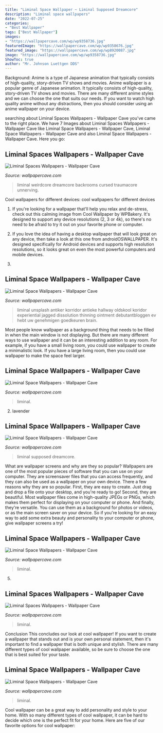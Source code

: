 ```yaml
---
title: "Liminal Space Wallpaper ~ Liminal Supposed Dreamcore"
description: "Liminal space wallpapers"
date: "2022-07-25"
categories:
- "Best Wallpaper"
tags: ["Best Wallpaper"]
images:
- "https://wallpapercave.com/wp/wp9358736.jpg"
featuredImage: "https://wallpapercave.com/wp/wp9358676.jpg"
featured_image: "https://wallpapercave.com/wp/wp8920087.jpg"
image: "https://wallpapercave.com/wp/wp9358736.jpg"
ShowToc: true
author: "Mr. Johnson Luettgen DDS"
---
```



Background: Anime is a type of Japanese animation that typically consists of high-quality, story-driven TV shows and movies.
Anime wallpaper is a popular genre of Japanese animation. It typically consists of high-quality, story-driven TV shows and movies. There are many different anime styles and we can choose the one that suits our needs. If you want to watch high quality anime without any distractions, then you should consider using an anime wallpaper on your device.

	

		
searching about Liminal Spaces Wallpapers - Wallpaper Cave you've came to the right place. We have 7 Images about Liminal Spaces Wallpapers - Wallpaper Cave like Liminal Space Wallpapers - Wallpaper Cave, Liminal Space Wallpapers - Wallpaper Cave and also Liminal Space Wallpapers - Wallpaper Cave. Here you go:
		
    
## Liminal Spaces Wallpapers - Wallpaper Cave

<img loading=lazy src="https://wallpapercave.com/wp/wp9708171.jpg" onerror="this.onerror=null;this.src='https://tse4.mm.bing.net/th?id=OIP.X4tMYhGDO_VEGaVUqV7wEgHaHa&amp;pid=15.1';" alt="Liminal Spaces Wallpapers - Wallpaper Cave">

_Source: wallpapercave.com_

>liminal weirdcore dreamcore backrooms cursed traumacore unnerving. 

	

Cool wallpapers for different devices:
cool wallpapers for different devices 

1. If you're looking for a wallpaper that'll help you relax and de-stress, check out this calming image from Cool Wallpaper by WPBakery. It's designed to support any device resolutions (2, 3 or 4k), so there's no need to be afraid to try it out on your favorite phone or computer.

2. If you love the idea of having a desktop wallpaper that will look great on any device, then take a look at this one from androidOSWALLPAPER. It's designed specifically for Android devices and supports high resolution resolutions, so it looks great on even the most powerful computers and mobile devices.

3.

    
## Liminal Space Wallpapers - Wallpaper Cave

<img loading=lazy src="https://wallpapercave.com/wp/wp9358884.jpg" onerror="this.onerror=null;this.src='https://tse3.mm.bing.net/th?id=OIP.g_slSAbM15iIDCpioTr91wHaLr&amp;pid=15.1';" alt="Liminal Space Wallpapers - Wallpaper Cave">

_Source: wallpapercave.com_

>liminal unsplash antiker korridor antieke hallway oldskool koridor experiential jagged dissolution thinning ointment debutantbloggen ev hebt uw genehmigen goedkeuren brain. 

	

Most people know wallpaper as a background thing that needs to be filled in when the main window is not displaying. But there are many different ways to use wallpaper and it can be an interesting addition to any room. For example, if you have a small living room, you could use wallpaper to create a minimalistic look. If you have a large living room, then you could use wallpaper to make the space feel larger.

    
## Liminal Space Wallpapers - Wallpaper Cave

<img loading=lazy src="https://wallpapercave.com/wp/wp9358641.jpg" onerror="this.onerror=null;this.src='https://tse1.mm.bing.net/th?id=OIP.xUTq-PehSd6mO8NhHSv5jgHaE8&amp;pid=15.1';" alt="Liminal Space Wallpapers - Wallpaper Cave">

_Source: wallpapercave.com_

>liminal. 

	

2. lavender 

    
## Liminal Space Wallpapers - Wallpaper Cave

<img loading=lazy src="https://wallpapercave.com/wp/wp8920087.jpg" onerror="this.onerror=null;this.src='https://tse3.mm.bing.net/th?id=OIP.xIsAsbLOUWHm29KX5qxMGgHaFg&amp;pid=15.1';" alt="Liminal Space Wallpapers - Wallpaper Cave">

_Source: wallpapercave.com_

>liminal supposed dreamcore. 

	

What are wallpaper screens and why are they so popular?
Wallpapers are one of the most popular pieces of software that you can use on your computer. They are screensaver files that you can access frequently, and they can also be used as a wallpaper on your own device. There a few reasons why they are so popular. First, they are easy to create. Just drag and drop a file onto your desktop, and you're ready to go! Second, they are beautiful. Most wallpaper files come in high-quality JPEGs or PNGs, which makes them perfect for displaying on your computer or phone. And finally, they're versatile. You can use them as a background for photos or videos, or as the main screen saver on your device. So if you're looking for an easy way to add some extra beauty and personality to your computer or phone, give wallpaper screens a try!

    
## Liminal Space Wallpapers - Wallpaper Cave

<img loading=lazy src="https://wallpapercave.com/wp/wp9358903.jpg" onerror="this.onerror=null;this.src='https://tse1.mm.bing.net/th?id=OIP.N4ptlxn5VwD9fdE2XbMXugHaDt&amp;pid=15.1';" alt="Liminal Space Wallpapers - Wallpaper Cave">

_Source: wallpapercave.com_

>liminal. 

	

5.

    
## Liminal Spaces Wallpapers - Wallpaper Cave

<img loading=lazy src="https://wallpapercave.com/wp/wp9358736.jpg" onerror="this.onerror=null;this.src='https://tse3.mm.bing.net/th?id=OIP.MIrnB-n0OLUdxZHFXzy_LAHaEK&amp;pid=15.1';" alt="Liminal Spaces Wallpapers - Wallpaper Cave">

_Source: wallpapercave.com_

>liminal. 

	

Conclusion
This concludes our look at cool wallpaper! If you want to create a wallpaper that stands out and is your own personal statement, then it's important to find a wallpaper that is both unique and stylish. There are many different types of cool wallpaper available, so be sure to choose the one that is best suited for your taste.

    
## Liminal Space Wallpapers - Wallpaper Cave

<img loading=lazy src="https://wallpapercave.com/wp/wp9358676.jpg" onerror="this.onerror=null;this.src='https://tse1.mm.bing.net/th?id=OIP.t5gCZ0Yp20rs7a-IlcPwRgHaEK&amp;pid=15.1';" alt="Liminal Space Wallpapers - Wallpaper Cave">

_Source: wallpapercave.com_

>liminal. 

	

Cool wallpaper can be a great way to add personality and style to your home. With so many different types of cool wallpaper, it can be hard to decide which one is the perfect fit for your home. Here are five of our favorite options for cool wallpaper: 

